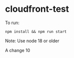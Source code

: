 # cloudfront-test

To run:

```shell
npm install && npm run start
```

Note: Use node 18 or older

A change 10